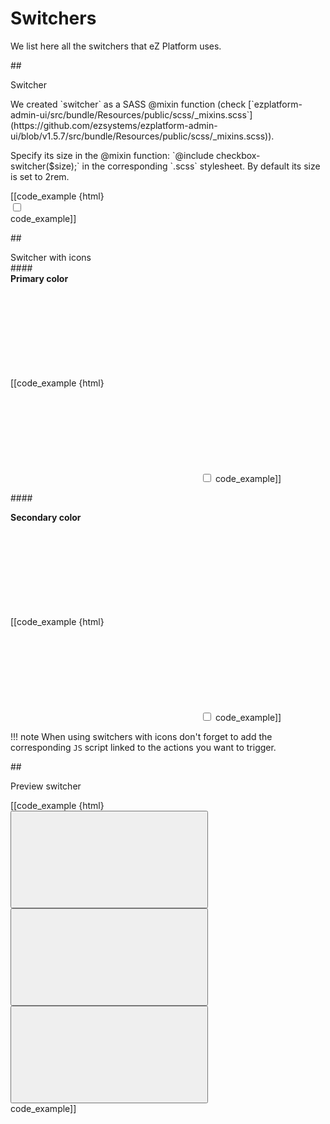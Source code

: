 # Switchers
We list here all the switchers that eZ Platform uses.

##<div class="mgt-3 header-line">Switcher</div>
<div class="ez-guidelines-switcher">
<p class="mgt-minus-3 mgb-3">We created `switcher` as a SASS @mixin function (check [`ezplatform-admin-ui/src/bundle/Resources/public/scss/_mixins.scss`](https://github.com/ezsystems/ezplatform-admin-ui/blob/v1.5.7/src/bundle/Resources/public/scss/_mixins.scss)).</p>
<p  class="mgb-5">Specify its size in the @mixin function: `@include checkbox-switcher($size);` in the corresponding `.scss` stylesheet. By default its size is set to 2rem.</p>
<div class="ez-guidelines-switcher">
[[code_example {html}
<div class="ez-data-source">
    <label class="ez-data-source__label">
        <input class="ez-data-source__input" type="checkbox">
        <span class="ez-data-source__indicator"></span>
    </label>
</div>
code_example]]
</div>

##<div class="mgt-3 header-line">Switcher with icons</div>
####<div>**Primary color**</div>
<div class="ez-guidelines-switcher-icons ez-guidelines-switcher-icons--primary">
[[code_example {html}
<label class="ez-checkbox-icon ez-page-info-bar-switcher is-checked">
    <svg class="ez-icon ez-icon--view">
        <use xlink:href="../../ez-icons.svg#view"></use>
    </svg>
    <svg class="ez-icon ez-icon--view-hide">
        <use xlink:href="../../ez-icons.svg#edit"></use>
    </svg>
    <input class="ez-checkbox-icon__checkbox" type="checkbox">
</label>
code_example]]
</div>

####<div class="mgt-5">**Secondary color**</div>
<div class="ez-guidelines-switcher-icons">
[[code_example {html}
<label class="ez-checkbox-icon is-checked">
    <svg class="ez-icon ez-icon--view">
        <use xlink:href="../../ez-icons.svg#view"></use>
    </svg>
    <svg class="ez-icon ez-icon--view-hide">
        <use xlink:href="../../ez-icons.svg#view-hide"></use>
    </svg>
    <input class="ez-checkbox-icon__checkbox" type="checkbox">
</label>
code_example]]
</div>

!!! note
    When using switchers with icons don't forget to add the corresponding `JS` script linked to the actions you want to trigger.

##<div class="mgt-3 header-line">Preview switcher</div>
<div class="ez-guidelines-switcher-preview">
[[code_example {html}
<div class="ez-preview-switcher">
    <button class="ez-preview-switcher__action ez-preview-switcher__action--selected">
        <svg class="ez-icon">
            <use xlink:href="../../ez-icons.svg#view-desktop"></use>
        </svg>
    </button>
    <button class="ez-preview-switcher__action">
        <svg class="ez-icon">
            <use xlink:href="../../ez-icons.svg#view-tablet"></use>
        </svg>
    </button>
    <button class="ez-preview-switcher__action">
        <svg class="ez-icon">
            <use xlink:href="../../ez-icons.svg#view-mobile"></use>
        </svg>
    </button>
</div>
code_example]]
</div>
